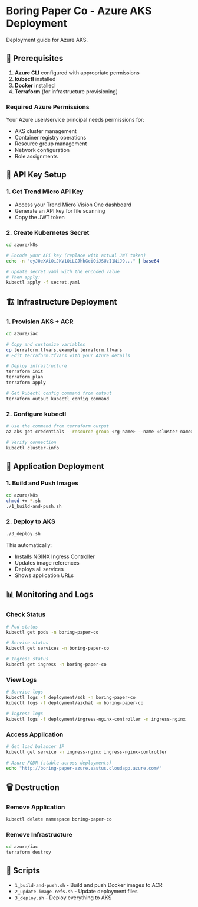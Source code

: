 # Boring Paper Co - Azure AKS Deployment

Deployment guide for Azure AKS.

## 🚀 Prerequisites

1. **Azure CLI** configured with appropriate permissions
2. **kubectl** installed
3. **Docker** installed
4. **Terraform** (for infrastructure provisioning)

### Required Azure Permissions
Your Azure user/service principal needs permissions for:
- AKS cluster management
- Container registry operations
- Resource group management
- Network configuration
- Role assignments

## 🔑 API Key Setup

### 1. Get Trend Micro API Key
- Access your Trend Micro Vision One dashboard
- Generate an API key for file scanning
- Copy the JWT token

### 2. Create Kubernetes Secret
```bash
cd azure/k8s

# Encode your API key (replace with actual JWT token)
echo -n "eyJ0eXAiOiJKV1QiLCJhbGciOiJSUzI1NiJ9..." | base64

# Update secret.yaml with the encoded value
# Then apply:
kubectl apply -f secret.yaml
```

## 🏗️ Infrastructure Deployment

### 1. Provision AKS + ACR
```bash
cd azure/iac

# Copy and customize variables
cp terraform.tfvars.example terraform.tfvars
# Edit terraform.tfvars with your Azure details

# Deploy infrastructure
terraform init
terraform plan
terraform apply

# Get kubectl config command from output
terraform output kubectl_config_command
```

### 2. Configure kubectl
```bash
# Use the command from terraform output
az aks get-credentials --resource-group <rg-name> --name <cluster-name>

# Verify connection
kubectl cluster-info
```

## 🚀 Application Deployment

### 1. Build and Push Images
```bash
cd azure/k8s
chmod +x *.sh
./1_build-and-push.sh
```

### 2. Deploy to AKS
```bash
./3_deploy.sh
```

This automatically:
- Installs NGINX Ingress Controller
- Updates image references
- Deploys all services
- Shows application URLs

## 📊 Monitoring and Logs

### Check Status
```bash
# Pod status
kubectl get pods -n boring-paper-co

# Service status
kubectl get services -n boring-paper-co

# Ingress status
kubectl get ingress -n boring-paper-co
```

### View Logs
```bash
# Service logs
kubectl logs -f deployment/sdk -n boring-paper-co
kubectl logs -f deployment/aichat -n boring-paper-co

# Ingress logs
kubectl logs -f deployment/ingress-nginx-controller -n ingress-nginx
```

### Access Application
```bash
# Get load balancer IP
kubectl get service -n ingress-nginx ingress-nginx-controller

# Azure FQDN (stable across deployments)
echo "http://boring-paper-azure.eastus.cloudapp.azure.com/"
```

## 🗑️ Destruction

### Remove Application
```bash
kubectl delete namespace boring-paper-co
```

### Remove Infrastructure
```bash
cd azure/iac
terraform destroy
```

## 📁 Scripts

- `1_build-and-push.sh` - Build and push Docker images to ACR
- `2_update-image-refs.sh` - Update deployment files
- `3_deploy.sh` - Deploy everything to AKS
